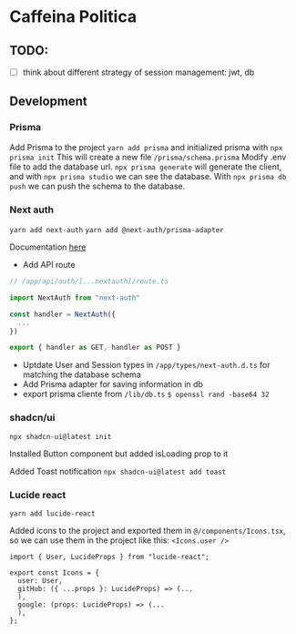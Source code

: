 # Caffeina Politica

## TODO: 
- [ ] think about different strategy of session management: jwt, db

## Development

### Prisma
Add Prisma to the project ```yarn add prisma``` and initialized prisma with ```npx prisma init```
This will create a new file ```/prisma/schema.prisma```
Modify .env file to add the database url.
```npx prisma generate``` will generate the client, and with ```npx prisma studio``` we can see the database. With ```npx prisma db push``` we can push the schema to the database.

### Next auth 
```yarn add next-auth```
```yarn add @next-auth/prisma-adapter```

Documentation [here](https://next-auth.js.org/getting-started/example)

- Add API route

``` js
// /app/api/auth/[...nextauth]/route.ts

import NextAuth from "next-auth"

const handler = NextAuth({
  ...
})

export { handler as GET, handler as POST }

```

- Uptdate User and Session types in ```/app/types/next-auth.d.ts``` for matching the database schema
- Add Prisma adapter for saving information in db
- export prisma cliente from ```/lib/db.ts```
```$ openssl rand -base64 32```


### shadcn/ui
```npx shadcn-ui@latest init```

Installed Button component but added isLoading prop to it

Added Toast notification ```npx shadcn-ui@latest add toast```


### Lucide react
```yarn add lucide-react```

Added icons to the project and exported them in ```@/components/Icons.tsx```, so we can use them in the project like this: ```<Icons.user />```

```tsx
import { User, LucideProps } from "lucide-react";

export const Icons = {
  user: User,
  gitHub: ({ ...props }: LucideProps) => (...
  ),
  google: (props: LucideProps) => (...
  ),
};

```
